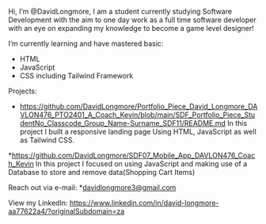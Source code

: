 Hi, I’m @DavidLongmore, I am a student currently studying Software Development with the aim to one day work as a full time software developer 
with an eye on expanding my knowledge to become a game level designer!

I’m currently learning and have mastered basic:
* HTML
* JavaScript
* CSS including Tailwind Framework

Projects:
* https://github.com/DavidLongmore/Portfolio_Piece_David_Longmore_DAVLON476_PTO2401_A_Coach_Kevin/blob/main/SDF_Portfolio_Piece_StudentNo_Classcode_Group_Name-Surname_SDF11/README.md
In this project I built a responsive landing page Using HTML, JavaScript as well as Tailwind CSS.

*https://github.com/DavidLongmore/SDF07_Mobile_App_DAVLON476_Coach_Kevin
In this project I focused on using JavaScript and making use of a Database to store and remove data(Shopping Cart Items)

Reach out via e-mail:
*davidlongmore3@gmail.com

View my LinkedIn:
https://www.linkedin.com/in/david-longmore-aa77622a4/?originalSubdomain=za
